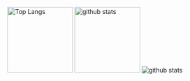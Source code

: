 <p align="left"> 
  <img alt="Top Langs" height="150px" src="https://github-readme-stats.vercel.app/api/top-langs/?username=SO000000&layout=compact&show_icons=true&theme=onedark" />
  <img alt="github stats" height="150px" src="https://github-readme-stats.vercel.app/api?username=SO000000&theme=onedark&show_icons=ture" />
 <img alt="github stats" src="https://github-profile-summary-cards.vercel.app/api/cards/profile-details?username=SO000000&theme=dracula" />
</p>

